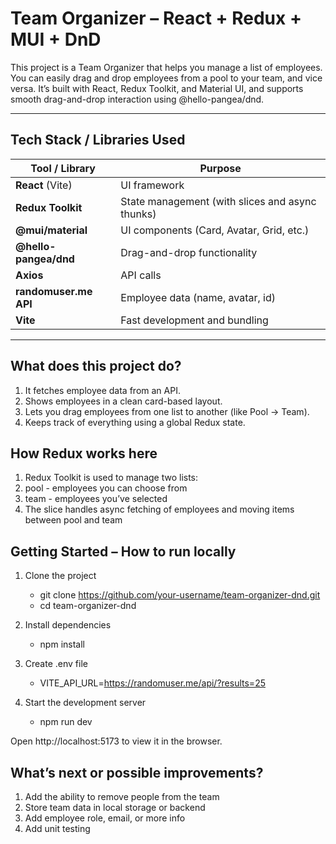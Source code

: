 # Team Organizer – React + Redux + MUI + DnD

This project is a Team Organizer that helps you manage a list of employees. You can easily drag and drop employees from a pool to your team, and vice versa. It’s built with React, Redux Toolkit, and Material UI, and supports smooth drag-and-drop interaction using @hello-pangea/dnd.

---

## Tech Stack / Libraries Used

| Tool / Library | Purpose |
|----------------|---------|
| **React** (Vite) | UI framework |
| **Redux Toolkit** | State management (with slices and async thunks) |
| **@mui/material** | UI components (Card, Avatar, Grid, etc.) |
| **@hello-pangea/dnd** | Drag-and-drop functionality |
| **Axios** | API calls |
| **randomuser.me API** | Employee data (name, avatar, id) |
| **Vite** | Fast development and bundling |

---

## What does this project do?

1. It fetches employee data from an API.
2. Shows employees in a clean card-based layout.
3. Lets you drag employees from one list to another (like Pool → Team).
4. Keeps track of everything using a global Redux state.

## How Redux works here

1. Redux Toolkit is used to manage two lists:
2. pool - employees you can choose from
3. team - employees you’ve selected
4. The slice handles async fetching of employees and moving items between pool and team

## Getting Started – How to run locally
1. Clone the project
   - git clone https://github.com/your-username/team-organizer-dnd.git
   - cd team-organizer-dnd

2. Install dependencies
   - npm install

3. Create .env file
   - VITE_API_URL=https://randomuser.me/api/?results=25

4. Start the development server
   - npm run dev

Open http://localhost:5173 to view it in the browser.


## What’s next or possible improvements?

1. Add the ability to remove people from the team
2. Store team data in local storage or backend
3. Add employee role, email, or more info
4. Add unit testing
